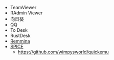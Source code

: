 * TeamViewer
* RAdmin Viewer
* 向日葵
* QQ
* To Desk
* RustDesk
* [Remmina](https://github.com/FreeRDP/Remmina)
* [SPICE](https://gitlab.freedesktop.org/spice/spice-gtk)
  - https://github.com/wimpysworld/quickemu